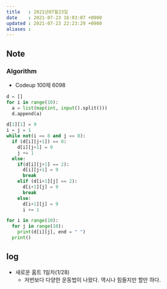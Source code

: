 ```yaml
---
title   : 2021년07월23일
date    : 2021-07-23 16:03:07 +0900
updated : 2021-07-23 22:23:29 +0900
aliases : 
---
```

## Note
### Algorithm
- Codeup 100제 6098
```python
d = [] 
for i in range(10):
  a = list(map(int, input().split()))
  d.append(a)

d[1][1] = 9
i = j = 1
while not(i == 8 and j == 8): 
  if (d[i][j+1]) == 0:
    d[i][j+1] = 9
    j += 1
  else:
    if(d[i][j+1] == 2):
      d[i][j+1] = 9
      break
    elif (d[i+1][j] == 2):
      d[i+1][j] = 9
      break 
    else:
      d[i+1][j] = 9
      i += 1

for i in range(10):
  for j in range(10):
    print(d[i][j], end = " ")
  print()
```

## log
- 새로운 홈트 1일차(1/28)  
	- 저번보다 다양한 운동법이 나왔다. 역시나 힘들지만 할만 하다. 
